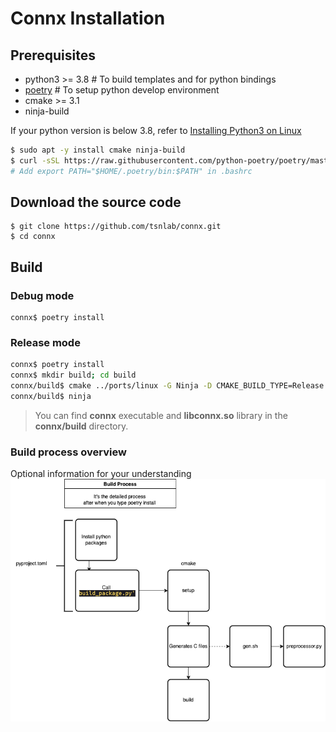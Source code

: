 # Connx Installation

## Prerequisites
 * python3 >= 3.8  # To build templates and for python bindings
 * [poetry][]      # To setup python develop environment
 * cmake >= 3.1
 * ninja-build

[poetry]: https://pypi.org/project/poetry/

If your python version is below 3.8, refer to [Installing Python3 on Linux](https://docs.python-guide.org/starting/install3/linux/)
```sh
$ sudo apt -y install cmake ninja-build
$ curl -sSL https://raw.githubusercontent.com/python-poetry/poetry/master/get-poetry.py | python3
# Add export PATH="$HOME/.poetry/bin:$PATH" in .bashrc
```
## Download the source code
```
$ git clone https://github.com/tsnlab/connx.git
$ cd connx
```  

## Build
### Debug mode
```
connx$ poetry install  
```
### Release mode
~~~sh
connx$ poetry install                                                   # To install python dependencies
connx$ mkdir build; cd build                                            # Make build directory
connx/build$ cmake ../ports/linux -G Ninja -D CMAKE_BUILD_TYPE=Release  # Generate build files with "Release" mode
connx/build$ ninja                                                      # Compile
~~~

> You can find **connx** executable and **libconnx.so** library in the **connx/build** directory.

### Build process overview
Optional information for your understanding
![Build Prcess](/assets/images/onnx_build.drawio.png)
